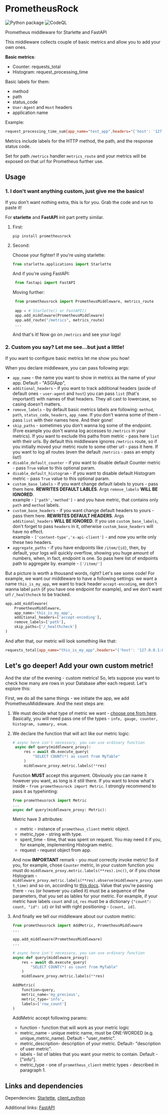 # PrometheusRock
![Python package](https://github.com/kozhushman/prometheusrock/workflows/Python%20package/badge.svg?branch=main)
![CodeQL](https://github.com/kozhushman/prometheusrock/workflows/CodeQL/badge.svg?branch=main)

Prometheus middleware for Starlette and FastAPI

This middleware collects couple of basic metrics and allow you to add your own ones.

**Basic metrics**:
* Counter: requests_total
* Histogram: request_processing_time


Basic labels for them:
* method
* path
* status_code
* `User-Agent` and `Host` headers 
* application name

Example:  
```sh
request_processing_time_sum{app_name="test_app",headers="{'host': '127.0.0.1:8020', 'user-agent': 'Mozilla/5.0 (X11; Ubuntu; Linux x86_64; rv:81.0) Gecko/20100101 Firefox/81.0'}",path="/test",status_code="200"} 0.00036406517028808594
```

Metrics include labels for the HTTP method, the path, and the response status code.

Set for path `/metrics` handler `metrics_route` and your metrics will be exposed on that url for Prometheus further use.

## Usage

### 1. I don't want anything custom, just give me the basics!
If you don't want nothing extra, this is for you. Grab the code and run to paste it!

For **starlette** and **FastAPI** init part pretty similar.

1. First:
    ```
    pip install prometheusrock
    ```
2. Second:

    Choose your fighter!
    If you're using starlette:
    ```python
    from starlette.applications import Starlette
   ```
   And if you're using FastAPI:
   ```python
    from fastapi import FastAPI
   ```
   Moving further:
   ```python
    from prometheusrock import PrometheusMiddleware, metrics_route
    
    app = # Starlette() or FastAPI()
    app.add_middleware(PrometheusMiddleware)
    app.add_route("/metrics", metrics_route)
    ...
    ```
    
    And that's it! Now go on `/metrics` and see your logs!
    
### 2. Custom you say? Let me see...but just a little!
If you want to configure basic metrics let me show you how!

When you declare middleware, you can pass following args:
* `app_name` - the name you want to show in metrics as the name of your app. Default - "ASGIApp",
* `additional_headers` - if you want to track additional headers (aside of default ones - `user-agent` and `host`)
you can pass `list` (that's important!) with names of that headers. They all cast to lowercase, so casing doesn't matters.
* `remove_labels` - by default basic metrics labels are following: `method`, `path`, `status_code`, `headers`, `app_name`.
If you don't wanna some of them - pass `list` with their names here. And their gone!
* `skip_paths` - sometimes you don't wanna log some of the endpoint. 
(Fore example you don't wanna log accesses to `/metrics` in your metrics).
If you want to exclude this paths from metric - pass here `list` with their urls.
By default this middleware ignores `/metrics` route, 
so if you initially moved your metric route to some other url - pass it here.
If you want to log all routes (even the default `/metrics` - pass an empty list!)
* `disable_default_counter` - if you want to disable default Counter metric - pass `True` value to this optional param.
* `disable_default_histogram` - if you want to disable default Histogram metric - pass `True` value to this optional param.
* `custom_base_labels` - if you want change default labels to yours - pass them here.
  **REWRITES DEFAULT LABLES**. Args `remove_labels` **WILL BE IGNORED**.   
  example - `['path','method']` - and you have metric, that contains only `path` and `method` labels.
* `custom_base_headers` - if you want change default headers to yours - pass them here.
  **REWRITES DEFAULT HEADERS**. Args `additional_headers` **WILL BE IGNORED**.
  If you use `custom_base_labels`, don't forget to pass `headers` in it, 
  otherwise `custom_base_headers` will have no effect.  
  example - `['content-type','x-api-client']` - and now you write only these two headers.
* `aggregate_paths` - if you have endpoints like `/item/{id}`, then, by default,
your logs will quickly overflow, showing you huge amount of numbers, when, in fact,
endpoint is one. So pass here list of endpoints path to aggregate by.
example - `['/item/']`

But a picture is worth a thousand words, right? Let's see some code!
For example, we want our middleware to have a following settings:
we want a name `this_is_my_app`, we want to track header `accept-encoding`, we don't wanna label `path` (if you have one endpoint for example),
and we don't want url `/_healthcheck` to be tracked.
```python
app.add_middleware(
    PrometheusMiddleware,
    app_name='this_is_my_app',
    additional_headers=['accept-encoding'],
    remove_labels=['path'],
    skip_paths=['/_healthcheck']
)
```

And after that, our metric will look something like that:
```sh
requests_total{app_name="this_is_my_app",headers="{'host': '127.0.0.1:8000', 'user-agent': 'Mozilla/5.0 (X11; Ubuntu; Linux x86_64; rv:81.0) Gecko/20100101 Firefox/81.0', 'accept-encoding': 'gzip, deflate'}",method="GET",status_code="200"} 1.0
```

## Let's go deeper! Add your own custom metric!

And the star of the evening - custom metrics!
So, lets suppose you want to check how many are rows in your Database after each request. Let's explore this:

First, we do all the same things - we initiate the app, we add PrometheusMiddleware.
And the next steps are:
1. We must decide what type of metric we want - [choose one from here](https://github.com/prometheus/client_python). Basically, you will need pass one of the types - `info, gauge, counter, histogram, summary, enum`.
2. We declare the function that will act like our metric logic:
   ```python
   # async here isn't necessary, you can use ordinary function
    async def query(middleware_proxy):
        res = await db.execute_query(
            "SELECT COUNT(*) as count from MyTable"
        )
        middleware_proxy.metric.labels(**res)
    ```
   Function **MUST** accept this argument. Obviously you can name it however you want,
   as long is it still there. If you want to know what's inside - 
   `from prometheusrock import Metric`. I strongly recommend to pass it as typehinting:
   ```python
   from prometheusrock import Metric
   ...
   async def query(middleware_proxy: Metric):
    ```
   Metric have 3 attributes:
   * metric - instance of `prometheus_client` metric object.
   * metric_type - string with type.
   * spent_time - time, that was spent on request. You may need it if you, for example, implementing Histogram metric.
   * request - request object from app.
   
   And now **IMPORTANT** remark - you *must* correctly invoke metric! 
   So if you, for example, chose `Counter` metric, in your custom function you must do `middleware_proxy.metric.labels(**res).inc()`,
   or if you chose Histogram - `middleware_proxy.metric.labels(**res).observe(middleware_proxy.spent_time)` and so on,
   according to [this docs](https://github.com/prometheus/client_python).
   Value that you're passing there - `res` (or however you called it) must be a sequence of the parameters, 
   that you set as lables for your metric. For example, if your metric have labels `count` and `id`, `res` must be
   a dictionary `{"count": count, "id": id}` or list with right positioning - `[count, id]`.
   
3. And finally we tell our middleware about our custom metric:
    ```python
    from prometheusrock import AddMetric, PrometheusMiddleware
    ...
    
    app.add_middleware(PrometheusMiddleware)
    ...
    
   # async here isn't necessary, you can use ordinary function
    async def query(middleware_proxy):
        res = await db.execute_query(
            "SELECT COUNT(*) as count from MyTable"
        )
        middleware_proxy.metric.labels(**res)
   
    AddMetric(
        function=query,  
        metric_name='my_precious', 
        metric_type='info',  
        labels=['row_count']
    )
    ```
    AddMetric accept following params:
    * function - function that will work as your metric logic
    * metric_name - unique metric name, must be ONE-WORDED (e.g. unique_metric_name). Default - "user_metric".
    * metric_description- description of your metric. Default- "description of user metric".
    * labels - list of lables that you want your metric to contain. Default - ["info"].
    * metric_type - one of `prometheus_client` metric types - described in paragraph 1.
    
## Links and dependencies

Dependencies:
[Starlette](https://github.com/encode/starlette), 
[client_python](https://github.com/prometheus/client_python)

Additional links:
[FastAPI](https://github.com/tiangolo/fastapi)

